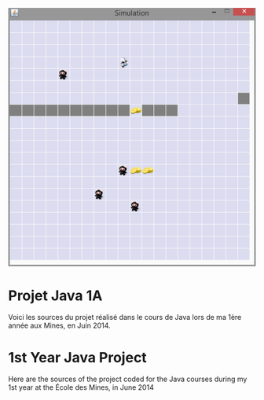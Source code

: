 ![Alt text](https://github.com/gregoiremassot/Projet_Java_1A/blob/master/Screenshots/Screenshot_1.png?raw=true "Optional Title")

# Projet Java 1A

Voici les sources du projet réalisé dans le cours de Java lors de ma 1ère année aux Mines, en Juin 2014.

# 1st Year Java Project

Here are the sources of the project coded for the Java courses during my 1st year at the École des Mines, in June 2014